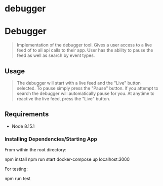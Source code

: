 # debugger

# Debugger

> Implementation of the debugger tool. Gives a user access to a live feed of to all api calls to their app. User has the ability to pause the feed as well as search by event types.

## Usage

> The debugger will start with a live feed and the "Live" button selected. To pause simply press the "Pause" button. If you attempt to search the debugger will automatically pause for you. At anytime to reactive the live feed, press the "Live" button.

## Requirements

- Node 8.15.1

### Installing Dependencies/Starting App

From within the root directory:

npm install
npm run start
docker-compose up
localhost:3000

For testing:

npm run test